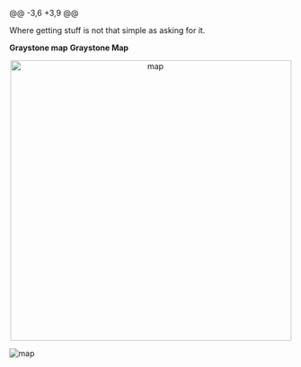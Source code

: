 @@ -3,6 +3,9 @@

Where getting stuff is not that simple as asking for it.

**Graystone map**
**Graystone Map**

<p align="center">
  <img src="https://imgur.com/XZMM1PF.png" alt="map" width="500" heigth="366"/>
</p>

![map](https://imgur.com/XZMM1PF.png)
